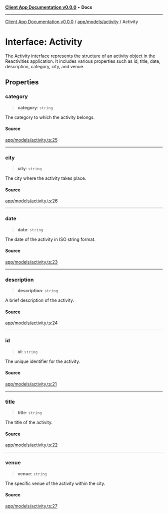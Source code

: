 [**Client App Documentation v0.0.0**](../../../../README.md) • **Docs**

***

[Client App Documentation v0.0.0](../../../../README.md) / [app/models/activity](../README.md) / Activity

# Interface: Activity

The Activity interface represents the structure of an activity object in the Reactivities application.
It includes various properties such as id, title, date, description, category, city, and venue.

## Properties

### category

> **category**: `string`

The category to which the activity belongs.

#### Source

[app/models/activity.ts:25](https://github.com/jimmykurian/Reactivities/blob/85417055be40c93091219e6bba8d453667ca4663/client-app/src/app/models/activity.ts#L25)

***

### city

> **city**: `string`

The city where the activity takes place.

#### Source

[app/models/activity.ts:26](https://github.com/jimmykurian/Reactivities/blob/85417055be40c93091219e6bba8d453667ca4663/client-app/src/app/models/activity.ts#L26)

***

### date

> **date**: `string`

The date of the activity in ISO string format.

#### Source

[app/models/activity.ts:23](https://github.com/jimmykurian/Reactivities/blob/85417055be40c93091219e6bba8d453667ca4663/client-app/src/app/models/activity.ts#L23)

***

### description

> **description**: `string`

A brief description of the activity.

#### Source

[app/models/activity.ts:24](https://github.com/jimmykurian/Reactivities/blob/85417055be40c93091219e6bba8d453667ca4663/client-app/src/app/models/activity.ts#L24)

***

### id

> **id**: `string`

The unique identifier for the activity.

#### Source

[app/models/activity.ts:21](https://github.com/jimmykurian/Reactivities/blob/85417055be40c93091219e6bba8d453667ca4663/client-app/src/app/models/activity.ts#L21)

***

### title

> **title**: `string`

The title of the activity.

#### Source

[app/models/activity.ts:22](https://github.com/jimmykurian/Reactivities/blob/85417055be40c93091219e6bba8d453667ca4663/client-app/src/app/models/activity.ts#L22)

***

### venue

> **venue**: `string`

The specific venue of the activity within the city.

#### Source

[app/models/activity.ts:27](https://github.com/jimmykurian/Reactivities/blob/85417055be40c93091219e6bba8d453667ca4663/client-app/src/app/models/activity.ts#L27)
